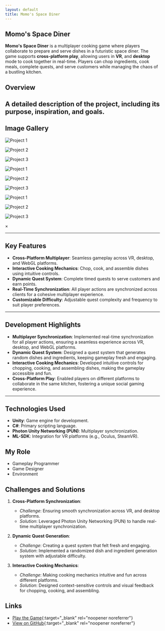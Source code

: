 ```yaml
---
layout: default
title: Momo's Space Diner
---
```


## Momo's Space Diner
**Momo's Space Diner** is a multiplayer cooking game where players collaborate to prepare and serve dishes in a futuristic space diner. The game supports **cross-platform play**, allowing users in **VR**, and **desktop** mode to cook together in real-time. Players can chop ingredients, cook meals, complete quests, and serve customers while managing the chaos of a bustling kitchen.

## Overview
A detailed description of the project, including its purpose, inspiration, and goals.
---

## Image Gallery

<div class="gallery">
    <div class="gallery-item">
        <img src="{{ site.baseurl }}/assets/images/Momo.png" alt="Project 1" onclick="openLightbox(this)">
        <p></p>
    </div>
    <div class="gallery-item">
        <img src="{{ site.baseurl }}/assets/images/SD_1.png" alt="Project 2" onclick="openLightbox(this)">
        <p></p>
    </div>
    <div class="gallery-item">
        <img src="{{ site.baseurl }}/assets/images/SD_2.png" alt="Project 3" onclick="openLightbox(this)">
        <p></p>
    </div>
    <div class="gallery-item">
        <img src="{{ site.baseurl }}/assets/images/SD_3.png" alt="Project 1" onclick="openLightbox(this)">
        <p></p>
    </div>
    <div class="gallery-item">
        <img src="{{ site.baseurl }}/assets/images/SD_4.png" alt="Project 2" onclick="openLightbox(this)">
        <p></p>
    </div>
    <div class="gallery-item">
        <img src="{{ site.baseurl }}/assets/images/SD_5.png" alt="Project 3" onclick="openLightbox(this)">
        <p></p>
    </div>
    <div class="gallery-item">
        <img src="{{ site.baseurl }}/assets/images/SD_6.png" alt="Project 1" onclick="openLightbox(this)">
        <p></p>
    </div>
    <div class="gallery-item">
        <img src="{{ site.baseurl }}/assets/images/SD_7.png" alt="Project 2" onclick="openLightbox(this)">
        <p></p>
    </div>
    <div class="gallery-item">
        <img src="{{ site.baseurl }}/assets/images/SD_8.png" alt="Project 3" onclick="openLightbox(this)">
        <p></p>
    </div>
</div>


<!-- Lightbox Modal -->
<div id="lightbox" class="lightbox" onclick="closeLightbox()">
    <span class="close">&times;</span>
    <img id="lightbox-img" class="lightbox-content">
</div>

---
## Key Features

- **Cross-Platform Multiplayer**: Seamless gameplay across VR, desktop, and WebGL platforms.
- **Interactive Cooking Mechanics**: Chop, cook, and assemble dishes using intuitive controls.
- **Dynamic Quest System**: Complete timed quests to serve customers and earn points.
- **Real-Time Synchronization**: All player actions are synchronized across clients for a cohesive multiplayer experience.
- **Customizable Difficulty**: Adjustable quest complexity and frequency to suit player preferences.

---

## Development Highlights

- **Multiplayer Synchronization**: Implemented real-time synchronization for all player actions, ensuring a seamless experience across VR, desktop, and WebGL platforms.
- **Dynamic Quest System**: Designed a quest system that generates random dishes and ingredients, keeping gameplay fresh and engaging.
- **Interactive Cooking Mechanics**: Developed intuitive controls for chopping, cooking, and assembling dishes, making the gameplay accessible and fun.
- **Cross-Platform Play**: Enabled players on different platforms to collaborate in the same kitchen, fostering a unique social gaming experience.

---

## Technologies Used
- **Unity**: Game engine for development.
- **C#**: Primary scripting language.
- **Photon Unity Networking (PUN)**: Multiplayer synchronization.
- **ML-SDK**: Integration for VR platforms (e.g., Oculus, SteamVR).


## My Role
- Gameplay Programmer
- Game Designer
- Environment

## Challenges and Solutions

1. **Cross-Platform Synchronization**:
   - *Challenge*: Ensuring smooth synchronization across VR, and desktop platforms.
   - *Solution*: Leveraged Photon Unity Networking (PUN) to handle real-time multiplayer synchronization.

2. **Dynamic Quest Generation**:
   - *Challenge*: Creating a quest system that felt fresh and engaging.
   - *Solution*: Implemented a randomized dish and ingredient generation system with adjustable difficulty.

3. **Interactive Cooking Mechanics**:
   - *Challenge*: Making cooking mechanics intuitive and fun across different platforms.
   - *Solution*: Designed context-sensitive controls and visual feedback for chopping, cooking, and assembling.

## Links
- [Play the Game](https://massiveloop.com/world/c6f1274e-396f-41de-ae29-ec2550f8cbee){:target="_blank" rel="noopener noreferrer"}
- [View on GitHub](https://gitfront.io/r/BrandonW24/iXvRRiq2iycM/Momo-Space-Diner-Code-Repo/){:target="_blank" rel="noopener noreferrer"}